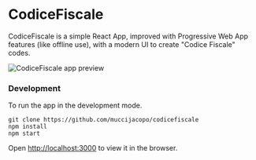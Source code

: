 # CodiceFiscale 

CodiceFiscale is a simple React App, improved with Progressive Web App features (like offline use), with a modern UI to create "Codice Fiscale" codes.

![CodiceFiscale app preview](https://user-images.githubusercontent.com/7196622/105766844-89e34380-5f5a-11eb-9ead-67d1187189a1.png)

### Development 
To run the app in the development mode.<br />
```
git clone https://github.com/muccijacopo/codicefiscale
npm install
npm start
```
Open [http://localhost:3000](http://localhost:3000) to view it in the browser.
